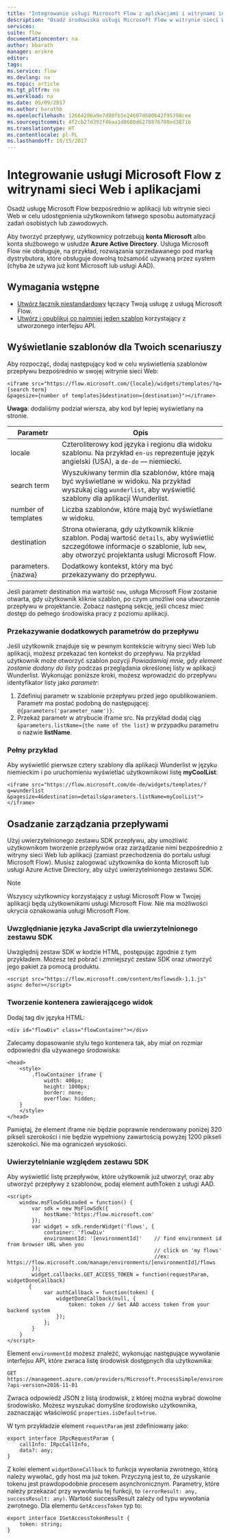 ```yaml
---
title: "Integrowanie usługi Microsoft Flow z aplikacjami i witrynami internetowymi | Microsoft Docs"
description: "Osadź środowiska usługi Microsoft Flow w witrynie sieci Web lub aplikacji."
services: 
suite: flow
documentationcenter: na
author: bbarath
manager: erikre
editor: 
tags: 
ms.service: flow
ms.devlang: na
ms.topic: article
ms.tgt_pltfrm: na
ms.workload: na
ms.date: 05/09/2017
ms.author: barathb
ms.openlocfilehash: 12664286a9e7d88fb5e24607d600b42f95398cee
ms.sourcegitcommit: 4f2cb27d392f46aa1d8680d6278876780ed3871b
ms.translationtype: HT
ms.contentlocale: pl-PL
ms.lasthandoff: 10/15/2017
---
```

# <a name="integrate-microsoft-flow-with-websites-and-apps"></a>Integrowanie usługi Microsoft Flow z witrynami sieci Web i aplikacjami
Osadź usługę Microsoft Flow bezpośrednio w aplikacji lub witrynie sieci Web w celu udostępnienia użytkownikom łatwego sposobu automatyzacji zadań osobistych lub zawodowych.

Aby tworzyć przepływy, użytkownicy potrzebują **konta Microsoft** albo konta służbowego w usłudze **Azure Active Directory**. Usługa Microsoft Flow nie obsługuje, na przykład, rozwiązania sprzedawanego pod marką dystrybutora, które obsługuje dowolną tożsamość używaną przez system (chyba że używa już kont Microsoft lub usługi AAD).

## <a name="prerequisites"></a>Wymagania wstępne
* [Utwórz łącznik niestandardowy](register-custom-api.md) łączący Twoją usługę z usługą Microsoft Flow.
* [Utwórz i opublikuj co najmniej jeden szablon](publish-a-template.md) korzystający z utworzonego interfejsu API.

## <a name="show-templates-for-your-scenarios"></a>Wyświetlanie szablonów dla Twoich scenariuszy
Aby rozpocząć, dodaj następujący kod w celu wyświetlenia szablonów przepływu bezpośrednio w swojej witrynie sieci Web:

```
<iframe src="https://flow.microsoft.com/{locale}/widgets/templates/?q={search term}
&pagesize={number of templates}&destination={destination}"></iframe>
```

**Uwaga**: dodaliśmy podział wiersza, aby kod był lepiej wyświetlany na stronie.

| Parametr | Opis |
| --- | --- |
| locale |Czteroliterowy kod języka i regionu dla widoku szablonu. Na przykład `en-us` reprezentuje język angielski (USA), a `de-de` — niemiecki. |
| search term |Wyszukiwany termin dla szablonów, które mają być wyświetlane w widoku. Na przykład wyszukaj ciąg `wunderlist`, aby wyświetlić szablony dla aplikacji Wunderlist. |
| number of templates |Liczba szablonów, które mają być wyświetlane w widoku. |
| destination |Strona otwierana, gdy użytkownik kliknie szablon. Podaj wartość `details`, aby wyświetlić szczegółowe informacje o szablonie, lub `new`, aby otworzyć projektanta usługi Microsoft Flow. |
| parameters.{nazwa} |Dodatkowy kontekst, który ma być przekazywany do przepływu. |

Jeśli parametr destination ma wartość `new`, usługa Microsoft Flow zostanie otwarta, gdy użytkownik kliknie szablon, po czym umożliwi ona utworzenie przepływu w projektancie. Zobacz następną sekcję, jeśli chcesz mieć dostęp do pełnego środowiska pracy z poziomu aplikacji.

### <a name="passing-additional-parameters-to-the-flow"></a>Przekazywanie dodatkowych parametrów do przepływu
Jeśli użytkownik znajduje się w pewnym kontekście witryny sieci Web lub aplikacji, możesz przekazać ten kontekst do przepływu. Na przykład użytkownik może otworzyć szablon pozycji *Powiadamiaj mnie, gdy element zostanie dodany do listy* podczas przeglądania określonej listy w aplikacji Wunderlist. Wykonując poniższe kroki, możesz wprowadzić do przepływu identyfikator listy jako *parametr*:

1. Zdefiniuj parametr w szablonie przepływu przed jego opublikowaniem. Parametr ma postać podobną do następującej: `@{parameters('parameter_name')}`.
2. Przekaż parametr w atrybucie iframe src. Na przykład dodaj ciąg `&parameters.listName={the name of the list}` w przypadku parametru o nazwie **listName**.

### <a name="full-sample"></a>Pełny przykład
Aby wyświetlić pierwsze cztery szablony dla aplikacji Wunderlist w języku niemieckim i po uruchomieniu wyświetlać użytkownikowi listę **myCoolList**:

```
<iframe src="https://flow.microsoft.com/de-de/widgets/templates/?q=wunderlist
&pagesize=4&destination=details&parameters.listName=myCoolList"></iframe>
```

## <a name="embed-the-management-of-flows"></a>Osadzanie zarządzania przepływami
Użyj uwierzytelnionego zestawu SDK przepływu, aby umożliwić użytkownikom tworzenie przepływów oraz zarządzanie nimi bezpośrednio z witryny sieci Web lub aplikacji (zamiast przechodzenia do portalu usługi Microsoft Flow). Musisz zalogować użytkownika do konta Microsoft lub usługi Azure Active Directory, aby użyć uwierzytelnionego zestawu SDK.

> [!NOTE]
> Wszyscy użytkownicy korzystający z usługi Microsoft Flow w Twojej aplikacji będą użytkownikami usługi Microsoft Flow. Nie ma możliwości ukrycia oznakowania usługi Microsoft Flow.
> 
> 

### <a name="include-the-javascript-for-the-authenticated-sdk"></a>Uwzględnianie języka JavaScript dla uwierzytelnionego zestawu SDK
Uwzględnij zestaw SDK w kodzie HTML, postępując zgodnie z tym przykładem. Możesz też pobrać i zmniejszyć zestaw SDK oraz utworzyć jego pakiet za pomocą produktu.

```
<script src="https://flow.microsoft.com/content/msflowsdk-1.1.js" async defer></script>
```

### <a name="create-a-container-to-contain-the-view"></a>Tworzenie kontenera zawierającego widok
Dodaj tag div języka HTML:

```
<div id="flowDiv" class="flowContainer"></div>
```

Zalecamy dopasowanie stylu tego kontenera tak, aby miał on rozmiar odpowiedni dla używanego środowiska:

```
<head>
    <style>
        .flowContainer iframe {
            width: 400px;
            height: 1000px;
            border: none;
            overflow: hidden;
    }
    </style>
</head>
```

Pamiętaj, że element iframe nie będzie poprawnie renderowany poniżej 320 pikseli szerokości i nie będzie wypełniony zawartością powyżej 1200 pikseli szerokości. Nie ma ograniczeń wysokości.

### <a name="authentication-against-the-sdk"></a>Uwierzytelnianie względem zestawu SDK
Aby wyświetlić listę przepływów, które użytkownik już utworzył, oraz aby utworzyć przepływy z szablonów, podaj element authToken z usługi AAD.

```
<script>
    window.msFlowSdkLoaded = function() {
        var sdk = new MsFlowSdk({
            hostName:'https:/flow.microsoft.com'
        });
        var widget = sdk.renderWidget('flows', {
            container: 'flowDiv'
            environmentId: '[environmentId]'    // find environment id from browser URL when you 
                                                // click on 'my flows'
                                                //ex: https://flow.microsoft.com/manage/environments/[environmentId]/flows
        });
        widget.callbacks.GET_ACCESS_TOKEN = function(requestParam, widgetDoneCallback)
       {
            var authCallback = function(token) {
                widgetDoneCallback(null, {
                    token: token // Get AAD access token from your backend system
                });
            };
        }
    }
</script>
```

Element `environmentId` możesz znaleźć, wykonując następujące wywołanie interfejsu API, które zwraca listę środowisk dostępnych dla użytkownika:

```
GET https://management.azure.com/providers/Microsoft.ProcessSimple/environments
?api-version=2016-11-01 
```

Zwraca odpowiedź JSON z listą środowisk, z której można wybrać dowolne środowisko. Możesz wyszukać domyślne środowisko użytkownika, zaznaczając właściwość `properties.isDefault=true`.

W tym przykładzie element `requestParam` jest zdefiniowany jako:

```
export interface IRpcRequestParam {
    callInfo: IRpcCallInfo,
    data?: any;
}
```

Z kolei element `widgetDoneCallback` to funkcja wywołania zwrotnego, którą należy wywołać, gdy host ma już token. Przyczyną jest to, że uzyskanie tokenu jest prawdopodobnie procesem asynchronicznym. Parametry, które należy przekazać przy wywołaniu tej funkcji, to `(errorResult: any, successResult: any)`. Wartość successResult zależy od typu wywołania zwrotnego. Dla elementu `GetAccessToken` typ to:

```
export interface IGetAccessTokenResult {
    token: string;
}
```
